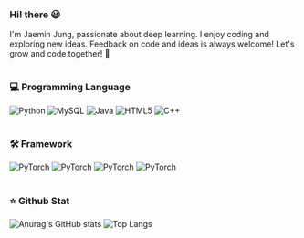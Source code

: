 ###  Hi! there 😃
I'm Jaemin Jung, passionate about deep learning. I enjoy coding and exploring new ideas. Feedback on code and ideas is always welcome! Let's grow and code together! 🚀
#

### 💻 Programming Language
![Python](https://img.shields.io/badge/python-3776AB?style=for-the-badge&logo=python&logoColor=white)
![MySQL](https://img.shields.io/badge/mysql-4479A1?style=for-the-badge&logo=mysql&logoColor=white) 
![Java](https://img.shields.io/badge/java-007396?style=for-the-badge&logo=java&logoColor=white) 
![HTML5](https://img.shields.io/badge/html5-302683?style=for-the-badge&logo=html5&logoColor=white) 
![C++](https://img.shields.io/badge/C++-00599C?style=for-the-badge&logo=c%2B%2B&logoColor=white)

#
### 🛠️ Framework
![PyTorch](https://img.shields.io/badge/pytorch-EE4C2C?style=for-the-badge&logo=pytorch&logoColor=white)
![PyTorch](https://img.shields.io/badge/pandas-150458?style=for-the-badge&logo=pandas&logoColor=white)
![PyTorch](https://img.shields.io/badge/numpy-013243?style=for-the-badge&logo=numpy&logoColor=white)
![PyTorch](https://img.shields.io/badge/opencv-5C3EE8?style=for-the-badge&logo=opencv&logoColor=white)
#

### ⭐ Github Stat
![Anurag's GitHub stats](https://github-readme-stats.vercel.app/api?username=jaemin1626&show_icons=true&theme=tokyonight)
![Top Langs](https://github-readme-stats.vercel.app/api/top-langs/?username=jaemin1626&layout=compact&theme=tokyonight)
  <!--
**jaemin1626/jaemin1626** is a ✨ _special_ ✨ repository because its `README.md` (this file) appears on your GitHub profile.
Here are some ideas to get you started:

- 🔭 I’m currently working on ...
- 🌱 I’m currently learning ...
- 👯 I’m looking to collaborate on ...
- 🤔 I’m looking for help with ...
- 💬 Ask me about ...
- 📫 How to reach me: ...
- 😄 Pronouns: ...
- ⚡ Fun fact: ...
-->
